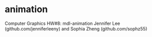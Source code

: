 # animation
Computer Graphics HW#8: mdl-animation
Jennifer Lee (github.com/jenniferleeny) and Sophia Zheng (github.com/sophz55)